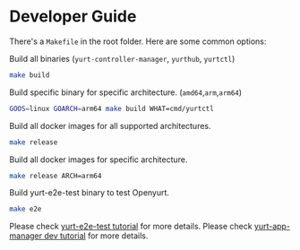 # Developer Guide

There's a `Makefile` in the root folder. Here are some common options:

Build all binaries (`yurt-controller-manager`, `yurthub`, `yurtctl`)
```bash
make build
```

Build specific binary for specific architecture. (`amd64`,`arm`,`arm64`)
```bash
GOOS=linux GOARCH=arm64 make build WHAT=cmd/yurtctl
```

Build all docker images for all supported architectures.
```bash
make release
```

Build all docker images for specific architecture.
```bash
make release ARCH=arm64
```

Build yurt-e2e-test binary to test Openyurt.
```bash
make e2e
```

Please check [yurt-e2e-test tutorial](./tutorial/yurt-e2e-test.md) for more details.
Please check [yurt-app-manager dev tutorial](./tutorial/yurt-app-manager-dev.md) for more details.
